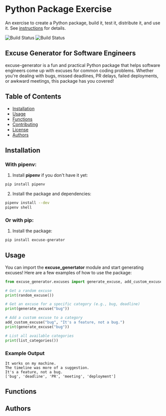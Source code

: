 # Python Package Exercise

An exercise to create a Python package, build it, test it, distribute it, and use it. See [instructions](./instructions.md) for details.

![Build Status](https://github.com/RayHuang3339/3-python-package-pyckle-jar/actions/workflows/python-package.yml/badge1.svg)
![Build Status](https://github.com/RayHuang3339/3-python-package-pyckle-jar/actions/workflows/event-logger.yml/badge2.svg)


## Excuse Generator for Software Engineers

excuse-generator is a fun and practical Python package that helps software engineers come up with excuses for common coding problems. Whether you're dealing with bugs, missed deadlines, PR delays, failed deployments, or awkward meetings, this package has you covered!

## Table of Contents

- [Installation](#installation)
- [Usage](#usage)
- [Functions](#functions)
- [Contributing](#contributing)
- [License](#license)
- [Authors](#authors)

## Installation

### With pipenv:

1. Install **pipenv** if you don't have it yet:

```bash
pip install pipenv
```

2. Install the package and dependencies:

```bash
pipenv install --dev
pipenv shell
```

### Or with pip:

1. Install the package:

```bash
pip install excuse-gnerator
```

## Usage

You can import the **excuse_genertator** module and start generating excuses! Here are a few examples of how to use the package:

```python
from excuse_generator.excuses import generate_excuse, add_custom_excuse, random_excuse, list_categories

# Get a random excuse
print(random_excuse())

# Get an excuse for a specific category (e.g., bug, deadline)
print(generate_excuse("bug"))

# Add a custom excuse to a category
add_custom_excuse("bug", "It's a feature, not a bug.")
print(generate_excuse("bug"))

# List all available categories
print(list_categories())

```

### Example Output

```plaintext
It works on my machine.
The timeline was more of a suggestion.
It's a feature, not a bug.
['bug', 'deadline', 'PR', 'meeting', 'deployment']

```

## Functions

## Authors
